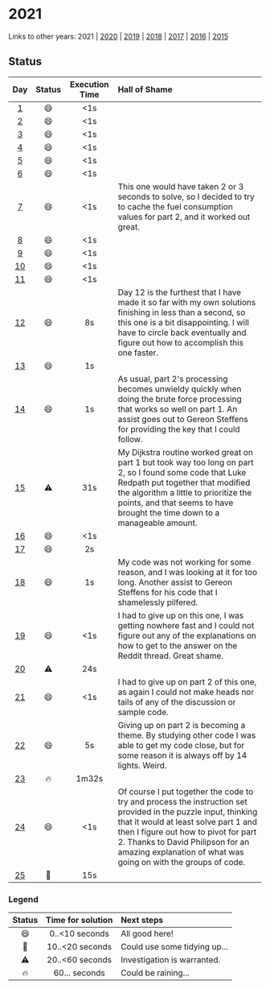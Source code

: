 # 2021

Links to other years: 2021 |
[2020](https://github.com/Wave39/AdventOfCode/blob/master/AdventOfCode/Puzzles/2020/README.md) |
[2019](https://github.com/Wave39/AdventOfCode/blob/master/AdventOfCode/Puzzles/2019/README.md) |
[2018](https://github.com/Wave39/AdventOfCode/blob/master/AdventOfCode/Puzzles/2018/README.md) |
[2017](https://github.com/Wave39/AdventOfCode/blob/master/AdventOfCode/Puzzles/2017/README.md) |
[2016](https://github.com/Wave39/AdventOfCode/blob/master/AdventOfCode/Puzzles/2016/README.md) |
[2015](https://github.com/Wave39/AdventOfCode/blob/master/AdventOfCode/Puzzles/2015/README.md)

## Status

| Day | Status | Execution Time | Hall of Shame |
| :---: | :---: | :---: | :--- |
| [1](https://adventofcode.com/2021/day/1) | :smile: | <1s |
| [2](https://adventofcode.com/2021/day/2) | :smile: | <1s |
| [3](https://adventofcode.com/2021/day/3) | :smile: | <1s |
| [4](https://adventofcode.com/2021/day/4) | :smile: | <1s |
| [5](https://adventofcode.com/2021/day/5) | :smile: | <1s |
| [6](https://adventofcode.com/2021/day/6) | :smile: | <1s |
| [7](https://adventofcode.com/2021/day/7) | :smile: | <1s | This one would have taken 2 or 3 seconds to solve, so I decided to try to cache the fuel consumption values for part 2, and it worked out great. |
| [8](https://adventofcode.com/2021/day/8) | :smile: | <1s |
| [9](https://adventofcode.com/2021/day/9) | :smile: | <1s |
| [10](https://adventofcode.com/2021/day/10) | :smile: | <1s |
| [11](https://adventofcode.com/2021/day/11) | :smile: | <1s |
| [12](https://adventofcode.com/2021/day/12) | :smile: | 8s | Day 12 is the furthest that I have made it so far with my own solutions finishing in less than a second, so this one is a bit disappointing. I will have to circle back eventually and figure out how to accomplish this one faster. |
| [13](https://adventofcode.com/2021/day/13) | :smile: | 1s |
| [14](https://adventofcode.com/2021/day/14) | :smile: | 1s | As usual, part 2's processing becomes unwieldy quickly when doing the brute force processing that works so well on part 1. An assist goes out to Gereon Steffens for providing the key that I could follow. |
| [15](https://adventofcode.com/2021/day/15) | :warning: | 31s | My Dijkstra routine worked great on part 1 but took way too long on part 2, so I found some code that Luke Redpath put together that modified the algorithm a little to prioritize the points, and that seems to have brought the time down to a manageable amount. |
| [16](https://adventofcode.com/2021/day/16) | :smile: | <1s |
| [17](https://adventofcode.com/2021/day/17) | :smile: | 2s |
| [18](https://adventofcode.com/2021/day/18) | :smile: | 1s | My code was not working for some reason, and I was looking at it for too long. Another assist to Gereon Steffens for his code that I shamelessly pilfered. |
| [19](https://adventofcode.com/2021/day/19) | :smile: | <1s | I had to give up on this one, I was getting nowhere fast and I could not figure out any of the explanations on how to get to the answer on the Reddit thread. Great shame. |
| [20](https://adventofcode.com/2021/day/20) | :warning: | 24s |
| [21](https://adventofcode.com/2021/day/21) | :smile: | <1s | I had to give up on part 2 of this one, as again I could not make heads nor tails of any of the discussion or sample code. |
| [22](https://adventofcode.com/2021/day/22) | :smile: | 5s | Giving up on part 2 is becoming a theme. By studying other code I was able to get my code close, but for some reason it is always off by 14 lights. Weird. |
| [23](https://adventofcode.com/2021/day/23) | :fire: | 1m32s |
| [24](https://adventofcode.com/2021/day/24) | :smile: | <1s | Of course I put together the code to try and process the instruction set provided in the puzzle input, thinking that it would at least solve part 1 and then I figure out how to pivot for part 2. Thanks to David Philipson for an amazing explanation of what was going on with the groups of code. |
| [25](https://adventofcode.com/2021/day/20) | :eyes: | 15s |

### Legend

| Status | Time for solution | Next steps |
| :---: | :---: | :--- |
| :smile: | 0..<10 seconds | All good here! |
| :eyes: | 10..<20 seconds | Could use some tidying up... |
| :warning: | 20..<60 seconds | Investigation is warranted. |
| :fire: | 60... seconds | Could be raining... |
